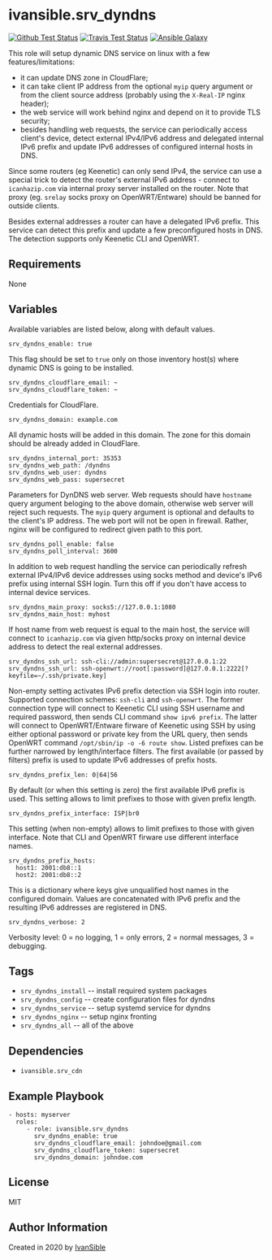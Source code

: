 # ivansible.srv_dyndns

[![Github Test Status](https://github.com/ivansible/srv-dyndns/workflows/Molecule%20test/badge.svg?branch=master)](https://github.com/ivansible/srv-dyndns/actions)
[![Travis Test Status](https://travis-ci.org/ivansible/srv-dyndns.svg?branch=master)](https://travis-ci.org/ivansible/srv-dyndns)
[![Ansible Galaxy](https://img.shields.io/badge/galaxy-ivansible.srv__dyndns-68a.svg?style=flat)](https://galaxy.ansible.com/ivansible/srv_dyndns/)

This role will setup dynamic DNS service on linux with a few features/limitations:
- it can update DNS zone in CloudFlare;
- it can take client IP address from the optional `myip` query argument
  or from the client source address (probably using the `X-Real-IP` nginx header);
- the web service will work behind nginx and depend on it to provide TLS security;
- besides handling web requests, the service can periodically access client's
  device, detect external IPv4/IPv6 address and delegated internal IPv6 prefix
  and update IPv6 addresses of configured internal hosts in DNS.

Since some routers (eg Keenetic) can only send IPv4, the service can use a special
trick to detect the router's external IPv6 address - connect to `icanhazip.com`
via internal proxy server installed on the router.
Note that proxy (eg. `srelay` socks proxy on OpenWRT/Entware) should be banned
for outside clients.

Besides external addresses a router can have a delegated IPv6 prefix.
This service can detect this prefix and update a few preconfigured hosts in DNS.
The detection supports only Keenetic CLI and OpenWRT.


## Requirements

None


## Variables

Available variables are listed below, along with default values.

    srv_dyndns_enable: true
This flag should be set to `true` only on those inventory host(s)
where dynamic DNS is going to be installed.

    srv_dyndns_cloudflare_email: ~
    srv_dyndns_cloudflare_token: ~
Credentials for CloudFlare.

    srv_dyndns_domain: example.com
All dynamic hosts will be added in this domain.
The zone for this domain should be already added in CloudFlare.

    srv_dyndns_internal_port: 35353
    srv_dyndns_web_path: /dyndns
    srv_dyndns_web_user: dyndns
    srv_dyndns_web_pass: supersecret
Parameters for DynDNS web server.
Web requests should have `hostname` query argument beloging to the above domain,
otherwise web server will reject such requests.
The `myip` query argument is optional and defaults to the client's IP address.
The web port will not be open in firewall.
Rather, nginx will be configured to redirect given path to this port.

    srv_dyndns_poll_enable: false
    srv_dyndns_poll_interval: 3600
In addition to web request handling the service can periodically refresh
external IPv4/IPv6 device addresses using socks method and device's IPv6 prefix
using internal SSH login. Turn this off if you don't have access to internal
device services.

    srv_dyndns_main_proxy: socks5://127.0.0.1:1080
    srv_dyndns_main_host: myhost
If host name from web request is equal to the main host, the service will
connect to `icanhazip.com` via given http/socks proxy on internal device address
to detect the real external addresses.

    srv_dyndns_ssh_url: ssh-cli://admin:supersecret@127.0.0.1:22
    srv_dyndns_ssh_url: ssh-openwrt://root[:password]@127.0.0.1:2222[?keyfile=~/.ssh/private.key]
Non-empty setting activates IPv6 prefix detection via SSH login into router.
Supported connection schemes: `ssh-cli` and `ssh-openwrt`.
The former connection type will connect to Keenetic CLI using SSH username
and required password, then sends CLI command `show ipv6 prefix`.
The latter will connect to OpenWRT/Entware firware of Keenetic using SSH
by using either optional password or private key from the URL query,
then sends OpenWRT command `/opt/sbin/ip -o -6 route show`.
Listed prefixes can be further narrowed by length/interface filters.
The first available (or passed by filters) prefix is used to update
IPv6 addresses of prefix hosts.

    srv_dyndns_prefix_len: 0|64|56
By default (or when this setting is zero) the first available IPv6 prefix is used.
This setting allows to limit prefixes to those with given prefix length.

    srv_dyndns_prefix_interface: ISP|br0
This setting (when non-empty) allows to limit prefixes to those with given interface.
Note that CLI and OpenWRT firware use different interface names.

    srv_dyndns_prefix_hosts:
      host1: 2001:db8::1
      host2: 2001:db8::2
This is a dictionary where keys give unqualified host names in the configured domain.
Values are concatenated with IPv6 prefix and the resulting IPv6 addresses are
registered in DNS.

    srv_dyndns_verbose: 2
Verbosity level: 0 = no logging, 1 = only errors, 2 = normal messages, 3 = debugging.


## Tags

- `srv_dyndns_install` -- install required system packages
- `srv_dyndns_config` -- create configuration files for dyndns
- `srv_dyndns_service` -- setup systemd service for dyndns
- `srv_dyndns_nginx` -- setup nginx fronting
- `srv_dyndns_all` -- all of the above


## Dependencies

- `ivansible.srv_cdn`


## Example Playbook

    - hosts: myserver
      roles:
         - role: ivansible.srv_dyndns
           srv_dyndns_enable: true
           srv_dyndns_cloudflare_email: johndoe@gmail.com
           srv_dyndns_cloudflare_token: supersecret
           srv_dyndns_domain: johndoe.com


## License

MIT


## Author Information

Created in 2020 by [IvanSible](https://github.com/ivansible)
